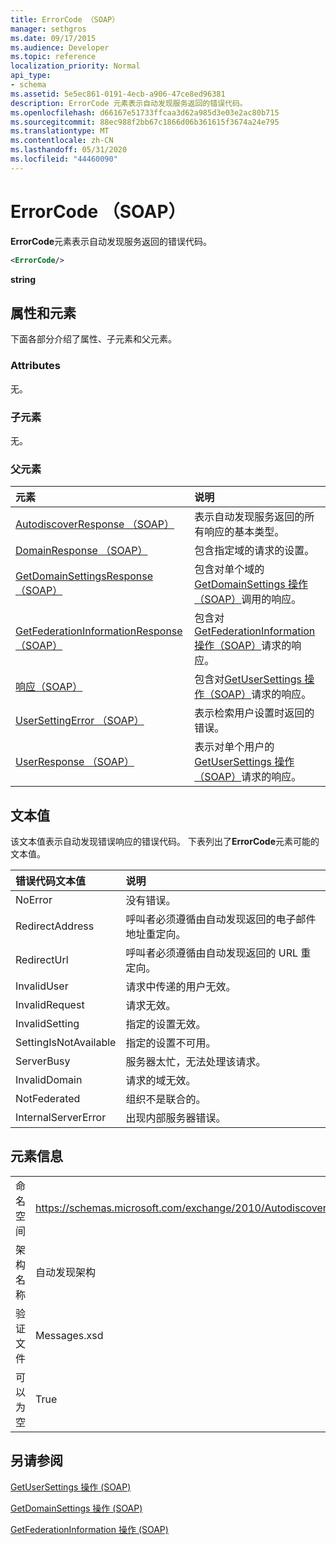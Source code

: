 ```yaml
---
title: ErrorCode （SOAP）
manager: sethgros
ms.date: 09/17/2015
ms.audience: Developer
ms.topic: reference
localization_priority: Normal
api_type:
- schema
ms.assetid: 5e5ec861-0191-4ecb-a906-47ce8ed96381
description: ErrorCode 元素表示自动发现服务返回的错误代码。
ms.openlocfilehash: d66167e51733ffcaa3d62a985d3e03e2ac80b715
ms.sourcegitcommit: 88ec988f2bb67c1866d06b361615f3674a24e795
ms.translationtype: MT
ms.contentlocale: zh-CN
ms.lasthandoff: 05/31/2020
ms.locfileid: "44460090"
---
```

# <a name="errorcode-soap"></a>ErrorCode （SOAP）

**ErrorCode**元素表示自动发现服务返回的错误代码。 
  
```XML
<ErrorCode/>
```

 **string**
## <a name="attributes-and-elements"></a>属性和元素

下面各部分介绍了属性、子元素和父元素。
  
### <a name="attributes"></a>Attributes

无。
  
### <a name="child-elements"></a>子元素

无。
  
### <a name="parent-elements"></a>父元素

|**元素**|**说明**|
|:-----|:-----|
|[AutodiscoverResponse （SOAP）](autodiscoverresponse-soap.md) <br/> |表示自动发现服务返回的所有响应的基本类型。  <br/> |
|[DomainResponse （SOAP）](domainresponse-soap.md) <br/> |包含指定域的请求的设置。  <br/> |
|[GetDomainSettingsResponse （SOAP）](getdomainsettingsresponse-soap.md) <br/> |包含对单个域的[GetDomainSettings 操作（SOAP）](getdomainsettings-operation-soap.md)调用的响应。  <br/> |
|[GetFederationInformationResponse （SOAP）](getfederationinformationresponse-soap.md) <br/> |包含对[GetFederationInformation 操作（SOAP）](getfederationinformation-operation-soap.md)请求的响应。  <br/> |
|[响应（SOAP）](response-soap.md) <br/> |包含对[GetUserSettings 操作（SOAP）](getusersettings-operation-soap.md)请求的响应。  <br/> |
|[UserSettingError （SOAP）](usersettingerror-soap.md) <br/> |表示检索用户设置时返回的错误。  <br/> |
|[UserResponse （SOAP）](userresponse-soap.md) <br/> |表示对单个用户的[GetUserSettings 操作（SOAP）](getusersettings-operation-soap.md)请求的响应。  <br/> |
   
## <a name="text-value"></a>文本值

该文本值表示自动发现错误响应的错误代码。 下表列出了**ErrorCode**元素可能的文本值。 
  
|**错误代码文本值**|**说明**|
|:-----|:-----|
|NoError  <br/> |没有错误。  <br/> |
|RedirectAddress  <br/> |呼叫者必须遵循由自动发现返回的电子邮件地址重定向。  <br/> |
|RedirectUrl  <br/> |呼叫者必须遵循由自动发现返回的 URL 重定向。  <br/> |
|InvalidUser  <br/> |请求中传递的用户无效。  <br/> |
|InvalidRequest  <br/> |请求无效。  <br/> |
|InvalidSetting  <br/> |指定的设置无效。  <br/> |
|SettingIsNotAvailable  <br/> |指定的设置不可用。  <br/> |
|ServerBusy  <br/> |服务器太忙，无法处理该请求。  <br/> |
|InvalidDomain  <br/> |请求的域无效。  <br/> |
|NotFederated  <br/> |组织不是联合的。  <br/> |
|InternalServerError  <br/> |出现内部服务器错误。  <br/> |
   
## <a name="element-information"></a>元素信息

|||
|:-----|:-----|
|命名空间  <br/> |https://schemas.microsoft.com/exchange/2010/Autodiscover  <br/> |
|架构名称  <br/> |自动发现架构  <br/> |
|验证文件  <br/> |Messages.xsd  <br/> |
|可以为空  <br/> |True  <br/> |
   
## <a name="see-also"></a>另请参阅



[GetUserSettings 操作 (SOAP)](getusersettings-operation-soap.md)
  
[GetDomainSettings 操作 (SOAP)](getdomainsettings-operation-soap.md)
  
[GetFederationInformation 操作 (SOAP)](getfederationinformation-operation-soap.md)

